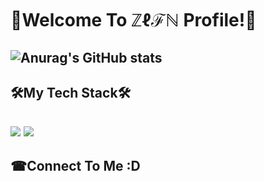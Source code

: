 👾Welcome To ℤℓℱℕ Profile!👾
======
![Anurag's GitHub stats](https://github-readme-stats.vercel.app/api?username=zlfn&show_icons=true&theme=radical) 
------
🛠My Tech Stack🛠
------
<img src="https://img.shields.io/badge/C-A8B9CC?style=flat-square&logo=C&logoColor=white"/></a>
<img src="https://img.shields.io/badge/C++-00599C?style=flat-square&logo=C%2B%2B&logoColor=white"/></a>
------
☎Connect To Me :D 
------

